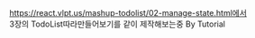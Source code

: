 https://react.vlpt.us/mashup-todolist/02-manage-state.html에서 <br>
3장의 TodoList따라만들어보기를 같이 제작해보는중
By Tutorial
